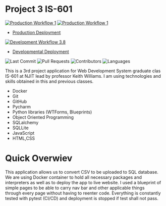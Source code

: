 # Project 3 IS-601

[![Production Workflow 1](https://github.com/DianaZawislak/IS601-Project-3/actions/workflows/prod.yml/badge.svg)](https://github.com/DianaZawislak/IS601-Project-3/actions/workflows/prod.yml)
[![Production Workflow 1](https://github.com/DianaZawislak/IS601-Project-3/actions/workflows/prod.yml/badge.svg)](https://github.com/DianaZawislak/IS601-Project-3/actions/workflows/prod.yml)

* [Production Deployment](https://zaw3-prod.herokuapp.com/)


[![Development Workflow 3.8](https://github.com/DianaZawislak/IS601-Project-3/actions/workflows/dev.yml/badge.svg)](https://github.com/DianaZawislak/IS601-Project-3/actions/workflows/dev.yml)

* [Developmental Deployment](https://zaw3-dev.herokuapp.com/)

![Last Commit](https://img.shields.io/github/last-commit/DianaZawislak/IS601-Project-3?style=plastic)
![Pull Requests](https://img.shields.io/github/issues-pr/DianaZawislak/IS601-Project-3?style=plastic)
![Contributors](https://img.shields.io/github/contributors/DianaZawislak/IS601-Project-3?style=plastic)
![Languages](https://img.shields.io/github/languages/count/DianaZawislak/IS601-Project-3?style=plastic) 

This is a 3rd project application for Web Development System graduate clas IS-601 at NJIT lead by professor Keith Williams.
I am using technologies and skills obtained in this and previous classes.
* Docker
* Git
* GitHub
* Pycharm
* Python libraries (WTForms, Blueprints)
* Object Oriented Programming
* SQLalchemy
* SQLLite
* JavaScript
* HTML,CSS

# Quick Overwiev
This application allows us to convert CSV to be uploaded to SQL database. We are using Docker container to hold all necessary packages and interpreters as well as to deploy the app to live website.
I used a blueprint of simple pages to be able to carry nav bar and other applicable things through every page without having to reenter code.
Everything is constantly tested with pytest (CI/CD) and deployment is stopped if test shall not pass. 

